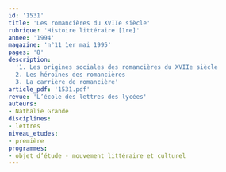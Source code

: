 ```yaml
---
id: '1531'
title: 'Les romancières du XVIIe siècle'
rubrique: 'Histoire littéraire [1re]'
annee: '1994'
magazine: 'n°11 1er mai 1995'
pages: '8'
description: 
  '1. Les origines sociales des romancières du XVIIe siècle
  2. Les héroïnes des romancières
  3. La carrière de romancière'
article_pdf: '1531.pdf'
revue: 'L’école des lettres des lycées'
auteurs:
- Nathalie Grande
disciplines:
- lettres
niveau_etudes:
- première
programmes:
- objet d’étude - mouvement littéraire et culturel
---
```

